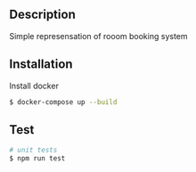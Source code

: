 ## Description

Simple represensation of rooom booking system

## Installation
Install docker 

```bash
$ docker-compose up --build
```

## Test

```bash
# unit tests
$ npm run test
```

